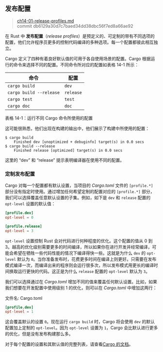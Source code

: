 ## 发布配置

> [ch14-01-release-profiles.md](https://github.com/rust-lang/book/blob/master/second-edition/src/ch14-01-release-profiles.md)
> <br>
> commit db6129a30d7c7baed34dd38dbc56f7ed8a66ae92

在 Rust 中 **发布配置**（*release profiles*）是预定义的、可定制的带有不同选项的配置，他们允许程序员更多的控制代码编译的多种选项。每一个配置都彼此相互独立。

Cargo 定义了四种有着良好默认值的可用于各自使用场景的配置。Cargo 根据运行的命令来选择不同的配置。不同命令所对应的配置如表格 14-1 所示：

| 命令                 | 配置   |
|-------------------------|-----------|
| `cargo build`           | `dev`     |
| `cargo build --release` | `release` |
| `cargo test`            | `test`    |
| `cargo doc`             | `doc`     |

<span class="caption">表格 14-1：运行不同 Cargo 命令所使用的配置</span>

这可能很熟悉，他们出现在构建的输出中，他们展示了构建中所使用的配置：

```text
$ cargo build
    Finished dev [unoptimized + debuginfo] target(s) in 0.0 secs
$ cargo build --release
    Finished release [optimized] target(s) in 0.0 secs
```

这里的 “dev” 和 “release” 提示表明编译器在使用不同的配置。

### 定制发布配置

Cargo 对每一个配置都有默认设置，当项目的 *Cargo.toml* 文件的 `[profile.*]` 部分没有指定时使用。通过增加任何希望定制的配置对应的 `[profile.*]` 部分，我们可以选择覆盖任意默认设置的子集。例如，如下是 `dev` 和 `release` 配置的 `opt-level` 设置的默认值：

```toml
[profile.dev]
opt-level = 0

[profile.release]
opt-level = 3
```

`opt-level` 设置控制 Rust 会对代码进行何种程度的优化。这个配置的值从 0 到 3。越高的优化级别需要更多的时间编译，所以如果你在进行开发并经常编译，可能会希望在牺牲一些代码性能的情况下编译得快一些。这就是为什么 `dev` 的 `opt-level` 默认为 `0`。当你准备发布时，花费更多时间在编译上则更好。只需要在发布模式编译一次，而编译出来的程序则会运行很多次，所以发布模式用更长的编译时间换取运行更快的代码。这正是为什么 `release` 配置的 `opt-level` 默认为 `3`。

我们可以选择通过在 *Cargo.toml* 增加不同的值来覆盖任何默认设置。比如，如果我们想要在开发配置中使用级别 1 的优化，则可以在 *Cargo.toml* 中增加这两行：

<span class="filename">文件名: Cargo.toml</span>

```toml
[profile.dev]
opt-level = 1
```

这会覆盖默认的设置 `0`。现在运行 `cargo build` 时，Cargo 将会使用 `dev` 的默认配置加上定制的 `opt-level`。因为 `opt-level` 设置为 `1`，Cargo 会比默认进行更多的优化，但是没有发布构建那么多。

对于每个配置的设置和其默认值的完整列表，请查看[Cargo 的文档][cargodoc]。

[cargodoc]: http://doc.crates.io/